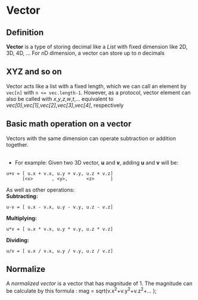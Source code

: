 # Vector
## Definition
**Vector** is a type of storing decimal like a *List* with fixed dimension like 2D, 3D, 4D, ... For *n*D dimension, a vector can store up to *n* decimals
<br>
## XYZ and so on
Vector acts like a list with a fixed length, which we can call an element by `vec[n]` with `n <= vec.length-1`. However, as a protocol, vector element can also be called with *x*,*y*,*z*,*w*,*t*,... equivalent to *vec[0]*,*vec[1]*,*vec[2]*,*vec[3]*,*vec[4]*, respectively
<br>
## Basic math operation on a vector
Vectors with the same dimension can operate subtraction or addition together. <br>
<br>
+ For example:
Given two 3D vector, **u** and **v**, adding **u** and **v** will be: <br>
```
u+v = [ u.x + v.x, u.y + v.y, u.z + v.z]
      [<x>       , <y>,       <z>      ]
```
As well as other operations: <br>
**Subtracting:** <br>
```
u-v = [ u.x - v.x, u.y - v.y, u.z - v.z]
```
**Multiplying:** <br>
```
u*v = [ u.x * v.x, u.y * v.y, u.z * v.z]
```
**Dividing:** <br>
```
u/v = [ u.x / v.x, u.y / v.y, u.z / v.z]
```

## Normalize
A *normalized vector* is a vector that has magnitude of 1. The magnitude can be calculate by this formula : mag = sqrt(v.x<sup>2</sup>+v.y<sup>2</sup>+v.z<sup>2</sup>+... );
